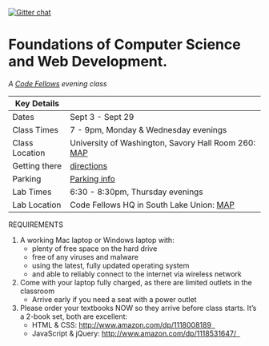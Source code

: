 [![Gitter chat](https://badges.gitter.im/codefellows/sea-c20-foundations.png)](https://gitter.im/codefellows/sea-c20-foundations)


# Foundations of Computer Science and Web Development.
_A [Code Fellows](http://codefellows.com) evening class_

Key Details |  |
--- | ---
Dates | Sept 3 - Sept 29 
Class Times | 7 - 9pm, Monday &amp; Wednesday evenings
Class Location | University of Washington, Savory Hall Room 260: [MAP](http://www.washington.edu/maps/?l=SAV)
Getting there | [directions](http://www.washington.edu/facilities/transportation/commuterservices/)
Parking | [Parking info](http://www.washington.edu/facilities/transportation/commuterservices/parking)
Lab Times | 6:30 - 8:30pm, Thursday evenings
Lab Location | Code Fellows HQ in South Lake Union: [MAP](https://goo.gl/maps/z7fnM)



REQUIREMENTS 

 1. A working Mac laptop or Windows laptop with: 
    - plenty of free space on the hard drive
    - free of any viruses and malware
    - using the latest, fully updated operating system
    - and able to reliably connect to the internet via wireless network
 1. Come with your laptop fully charged, as there are limited outlets in the classroom
    - Arrive early if you need a seat with a power outlet
 2. Please order your textbooks NOW so they arrive before class starts. It’s a 2-book set, both are excellent:  
    - HTML & CSS: http://www.amazon.com/dp/1118008189  
    - JavaScript & jQuery: http://www.amazon.com/dp/1118531647/  

